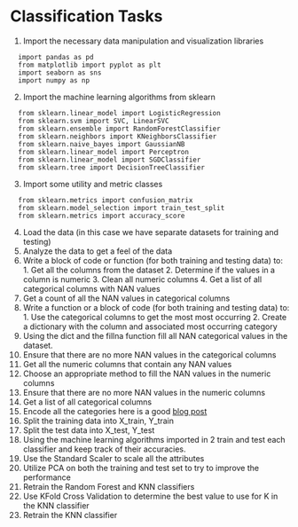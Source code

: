 # Classification Tasks
  

1. Import the necessary data manipulation and visualization libraries
```
  import pandas as pd
  from matplotlib import pyplot as plt
  import seaborn as sns
  import numpy as np
```
2. Import the machine learning algorithms from sklearn
```
  from sklearn.linear_model import LogisticRegression
  from sklearn.svm import SVC, LinearSVC
  from sklearn.ensemble import RandomForestClassifier
  from sklearn.neighbors import KNeighborsClassifier
  from sklearn.naive_bayes import GaussianNB
  from sklearn.linear_model import Perceptron
  from sklearn.linear_model import SGDClassifier
  from sklearn.tree import DecisionTreeClassifier
```
3. Import some utility and metric classes
```
  from sklearn.metrics import confusion_matrix
  from sklearn.model_selection import train_test_split
  from sklearn.metrics import accuracy_score
```
4. Load the data (in this case we have separate datasets for training and testing)
5. Analyze the data to get a feel of the data
6. Write a block of code or function (for both training and testing data) to:
        1. Get all the columns from the dataset
        2. Determine if the values in a column is numeric
        3. Clean all numeric columns
        4. Get a list of all categorical columns with NAN values
7. Get a count of all the NAN values in categorical columns
8. Write a function or a block of code (for both training and testing data) to:
        1. Use the categorical columns to get the most most occurring
        2. Create a dictionary with the column and associated most occurring category
9. Using the dict and the fillna function fill all NAN categorical values in the dataset.
10. Ensure that there are no more NAN values in the categorical columns
11. Get all the numeric columns that contain any NAN values
12. Choose an appropriate method to fill the NAN values in the numeric columns
13. Ensure that there are no more NAN values in the numeric columns
14. Get a list of all categorical columns
15. Encode all the categories here is a good [blog post](http://pbpython.com/categorical-encoding.html)
16. Split the training data into X_train, Y_train
17. Split the test data into X_test, Y_test
18. Using the machine learning algorithms imported in 2 train and test each classifier and keep track of their accuracies.
19. Use the Standard Scaler to scale all the attributes
20. Utilize PCA on both the training and test set to try to improve the performance  
21. Retrain the Random Forest and KNN classifiers 
22. Use KFold Cross Validation to determine the best value to use for K in the KNN classifier 
23. Retrain the KNN classifier
